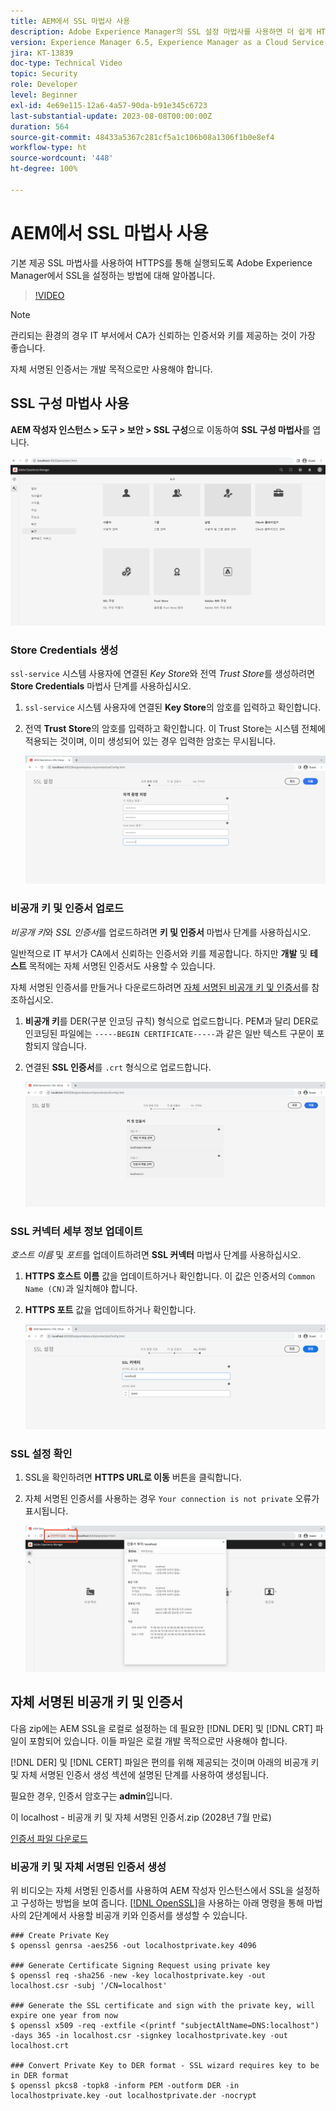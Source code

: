 ```yaml
---
title: AEM에서 SSL 마법사 사용
description: Adobe Experience Manager의 SSL 설정 마법사를 사용하면 더 쉽게 HTTPS를 통해 AEM 인스턴스를 실행하도록 설정할 수 있습니다.
version: Experience Manager 6.5, Experience Manager as a Cloud Service
jira: KT-13839
doc-type: Technical Video
topic: Security
role: Developer
level: Beginner
exl-id: 4e69e115-12a6-4a57-90da-b91e345c6723
last-substantial-update: 2023-08-08T00:00:00Z
duration: 564
source-git-commit: 48433a5367c281cf5a1c106b08a1306f1b0e8ef4
workflow-type: ht
source-wordcount: '448'
ht-degree: 100%

---
```


# AEM에서 SSL 마법사 사용

기본 제공 SSL 마법사를 사용하여 HTTPS를 통해 실행되도록 Adobe Experience Manager에서 SSL을 설정하는 방법에 대해 알아봅니다.

>[!VIDEO](https://video.tv.adobe.com/v/33351?quality=12&learn=on&captions=kor)


>[!NOTE]
>
>관리되는 환경의 경우 IT 부서에서 CA가 신뢰하는 인증서와 키를 제공하는 것이 가장 좋습니다.
>
>자체 서명된 인증서는 개발 목적으로만 사용해야 합니다.

## SSL 구성 마법사 사용

__AEM 작성자 인스턴스 > 도구 > 보안 > SSL 구성__&#x200B;으로 이동하여 __SSL 구성 마법사__&#x200B;를 엽니다.

![SSL 구성 마법사](assets/use-the-ssl-wizard/ssl-config-wizard.png)

### Store Credentials 생성

`ssl-service` 시스템 사용자에 연결된 _Key Store_&#x200B;와 전역 _Trust Store_&#x200B;를 생성하려면 __Store Credentials__ 마법사 단계를 사용하십시오.

1. `ssl-service` 시스템 사용자에 연결된 __Key Store__&#x200B;의 암호를 입력하고 확인합니다.
1. 전역 __Trust Store__&#x200B;의 암호를 입력하고 확인합니다. 이 Trust Store는 시스템 전체에 적용되는 것이며, 이미 생성되어 있는 경우 입력한 암호는 무시됩니다.

   ![SSL 설정 - Store Credentials](assets/use-the-ssl-wizard/store-credentials.png)

### 비공개 키 및 인증서 업로드

_비공개 키_&#x200B;와 _SSL 인증서_&#x200B;를 업로드하려면 __키 및 인증서__ 마법사 단계를 사용하십시오.

일반적으로 IT 부서가 CA에서 신뢰하는 인증서와 키를 제공합니다. 하지만 __개발__ 및 __테스트__ 목적에는 자체 서명된 인증서도 사용할 수 있습니다.

자체 서명된 인증서를 만들거나 다운로드하려면 [자체 서명된 비공개 키 및 인증서](#self-signed-private-key-and-certificate)를 참조하십시오.

1. __비공개 키__&#x200B;를 DER(구분 인코딩 규칙) 형식으로 업로드합니다. PEM과 달리 DER로 인코딩된 파일에는 `-----BEGIN CERTIFICATE-----`과 같은 일반 텍스트 구문이 포함되지 않습니다.
1. 연결된 __SSL 인증서__&#x200B;를 `.crt` 형식으로 업로드합니다.

   ![SSL 설정 - 비공개 키 및 인증서](assets/use-the-ssl-wizard/privatekey-and-certificate.png)

### SSL 커넥터 세부 정보 업데이트

_호스트 이름_ 및 _포트_&#x200B;를 업데이트하려면 __SSL 커넥터__ 마법사 단계를 사용하십시오.

1. __HTTPS 호스트 이름__ 값을 업데이트하거나 확인합니다. 이 값은 인증서의 `Common Name (CN)`과 일치해야 합니다.
1. __HTTPS 포트__ 값을 업데이트하거나 확인합니다.

   ![SSL 설정 - SSL 커넥터 세부 정보](assets/use-the-ssl-wizard/ssl-connector-details.png)

### SSL 설정 확인

1. SSL을 확인하려면 __HTTPS URL로 이동__ 버튼을 클릭합니다.
1. 자체 서명된 인증서를 사용하는 경우 `Your connection is not private` 오류가 표시됩니다.

   ![SSL 설정 - HTTPS를 통한 AEM 확인](assets/use-the-ssl-wizard/verify-aem-over-ssl.png)

## 자체 서명된 비공개 키 및 인증서

다음 zip에는 AEM SSL을 로컬로 설정하는 데 필요한 [!DNL DER] 및 [!DNL CRT] 파일이 포함되어 있습니다. 이들 파일은 로컬 개발 목적으로만 사용해야 합니다.

[!DNL DER] 및 [!DNL CERT] 파일은 편의를 위해 제공되는 것이며 아래의 비공개 키 및 자체 서명된 인증서 생성 섹션에 설명된 단계를 사용하여 생성됩니다.

필요한 경우, 인증서 암호구는 **admin**&#x200B;입니다.

이 localhost - 비공개 키 및 자체 서명된 인증서.zip (2028년 7월 만료)

[인증서 파일 다운로드](assets/use-the-ssl-wizard/certificate.zip)

### 비공개 키 및 자체 서명된 인증서 생성

위 비디오는 자체 서명된 인증서를 사용하여 AEM 작성자 인스턴스에서 SSL을 설정하고 구성하는 방법을 보여 줍니다. [[!DNL OpenSSL]](https://www.openssl.org/)을 사용하는 아래 명령을 통해 마법사의 2단계에서 사용할 비공개 키와 인증서를 생성할 수 있습니다.

```shell
### Create Private Key
$ openssl genrsa -aes256 -out localhostprivate.key 4096

### Generate Certificate Signing Request using private key
$ openssl req -sha256 -new -key localhostprivate.key -out localhost.csr -subj '/CN=localhost'

### Generate the SSL certificate and sign with the private key, will expire one year from now
$ openssl x509 -req -extfile <(printf "subjectAltName=DNS:localhost") -days 365 -in localhost.csr -signkey localhostprivate.key -out localhost.crt

### Convert Private Key to DER format - SSL wizard requires key to be in DER format
$ openssl pkcs8 -topk8 -inform PEM -outform DER -in localhostprivate.key -out localhostprivate.der -nocrypt
```

